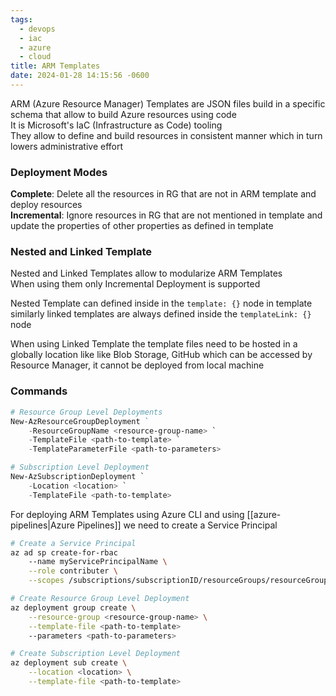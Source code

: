 ```yaml
---
tags:
  - devops
  - iac
  - azure
  - cloud
title: ARM Templates
date: 2024-01-28 14:15:56 -0600
---
```


ARM (Azure Resource Manager) Templates are JSON files build in a specific schema that allow to build Azure resources using code  
It is Microsoft's IaC (Infrastructure as Code) tooling  
They allow to define and build resources in consistent manner which in turn lowers administrative effort  

### Deployment Modes

**Complete**: Delete all the resources in RG that are not in ARM template and deploy resources  
**Incremental**: Ignore resources in RG that are not mentioned in template and update the properties of other properties as defined in template

### Nested and Linked Template

Nested and Linked Templates allow to modularize ARM Templates  
When using them only Incremental Deployment is supported  

Nested Template can defined inside in the `template: {}` node in template similarly linked templates are always defined inside the `templateLink: {}` node

When using Linked Template the template files need to be hosted in a globally location like like Blob Storage, GitHub which can be accessed by Resource Manager, it cannot be deployed from local machine

### Commands

```powershell
# Resource Group Level Deployments
New-AzResourceGroupDeployment ` 
	-ResourceGroupName <resource-group-name> `
	-TemplateFile <path-to-template> `
	-TemplateParameterFile <path-to-parameters>

# Subscription Level Deployment
New-AzSubscriptionDeployment `
	-Location <location> `
	-TemplateFile <path-to-template>
```

For deploying ARM Templates using Azure CLI and using [[azure-pipelines|Azure Pipelines]] we need to create a Service Principal

```bash
# Create a Service Principal
az ad sp create-for-rbac 
	--name myServicePrincipalName \
	--role contributer \
	--scopes /subscriptions/subscriptionID/resourceGroups/resourceGroupName

# Create Resource Group Level Deployment
az deployment group create \
	--resource-group <resource-group-name> \
	--template-file <path-to-template>
	--parameters <path-to-parameters>

# Create Subscription Level Deployment
az deployment sub create \
	--location <location> \
	--template-file <path-to-template>
```
